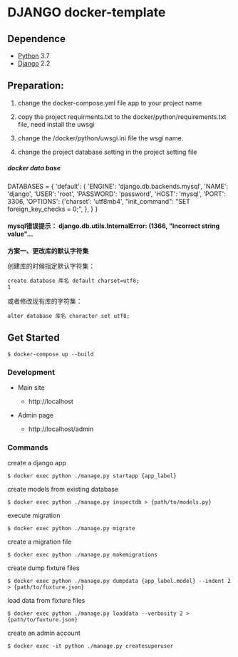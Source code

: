 # DJANGO docker-template


## Dependence

* [Python](https://www.python.org/) 3.7
* [Django](https://www.djangoproject.com/) 2.2

## Preparation:

1. change the docker-compose.yml file app to your project name

2. copy the project requirments.txt to the docker/python/requirements.txt file, need install the uwsgi

3. change the /docker/python/uwsgi.ini file the wsgi name.

4. change the project database setting in the project setting file

##### docker data base
   DATABASES = {
       'default': {
           'ENGINE': 'django.db.backends.mysql',
           'NAME': 'django',
           'USER': 'root',
           'PASSWORD': 'password',
           'HOST': 'mysql',
           'PORT': 3306,
           'OPTIONS': {'charset': 'utf8mb4',
           			"init_command": "SET foreign_key_checks = 0;",
           },
       }
   }

#### mysql错误提示： django.db.utils.InternalError: (1366, "Incorrect string value"...

**方案一、更改库的默认字符集**

创建库的时候指定默认字符集：

```
create database 库名 default charset=utf8;
1
```

或者修改现有库的字符集：

```
alter database 库名 character set utf8;
```

## Get Started

```
$ docker-compose up --build
```

### Development

- Main site
    - http://localhost

- Admin page
    - http://localhost/admin

### Commands
create a django app
```
$ docker exec python ./manage.py startapp {app_label}
```

create models from existing database
```
$ docker exec python ./manage.py inspectdb > {path/to/models.py}
```

execute migration
```
$ docker exec python ./manage.py migrate
```

create a migration file
```
$ docker exec python ./manage.py makemigrations
```

create dump fixture files
```
$ docker exec python ./manage.py dumpdata {app_label.model} --indent 2 > {path/to/fuxture.json}
```

load data from fixture files
```
$ docker exec python ./manage.py loaddata --verbosity 2 > {path/to/fuxture.json}
```

create an admin account
```
$ docker exec -it python ./manage.py createsuperuser
```
